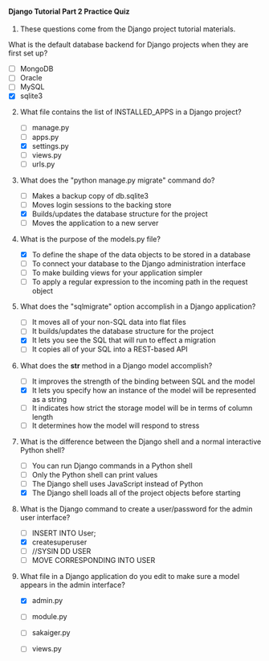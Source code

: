 #### Django Tutorial Part 2 Practice Quiz


1. These questions come from the Django project tutorial materials. 

What is the default database backend for Django projects when they are first set up?

   - [ ] MongoDB
   - [ ] Oracle
   - [ ] MySQL
   - [x] sqlite3

2. What file contains the list of INSTALLED_APPS in a Django project?

   - [ ] manage.py
   - [ ] apps.py
   - [x] settings.py
   - [ ] views.py
   - [ ] urls.py
3. What does the "python manage.py migrate" command do?
   - [ ] Makes a backup copy of db.sqlite3
   - [ ] Moves login sessions to the backing store
   - [x] Builds/updates the database structure for the project
   - [ ] Moves the application to a new server
4. What is the purpose of the models.py file?
   - [x] To define the shape of the data objects to be stored in a database
   - [ ] To connect your database to the Django administration interface
   - [ ] To make building views for your application simpler
   - [ ] To apply a regular expression to the incoming path in the request object
5. What does the "sqlmigrate" option accomplish in a Django application?
   - [ ] It moves all of your non-SQL data into flat files
   - [ ] It builds/updates the database structure for the project
   - [x] It lets you see the SQL that will run to effect a migration
   - [ ] It copies all of your SQL into a REST-based API
6. What does the __str__ method in a Django model accomplish?
   - [ ] It improves the strength of the binding between SQL and the model
   - [x] It lets you specify how an instance of the model will be represented as a string
   - [ ] It indicates how strict the storage model will be in terms of column length
   - [ ] It determines how the model will respond to stress
7. What is the difference between the Django shell and a normal interactive Python shell?
   - [ ] You can run Django commands in a Python shell
   - [ ] Only the Python shell can print values
   - [ ] The Django shell uses JavaScript instead of Python
   - [x] The Django shell loads all of the project objects before starting
  
8. What is the Django command to create a user/password for the admin user interface?
   - [ ] INSERT INTO User;
   - [x] createsuperuser
   - [ ] //SYSIN DD USER
   - [ ] MOVE CORRESPONDING INTO USER

9. What file in a Django application do you edit to make sure a model appears in the admin interface?
   - [x] admin.py
   - [ ] module.py
   - [ ] sakaiger.py
   - [ ] views.py
 
